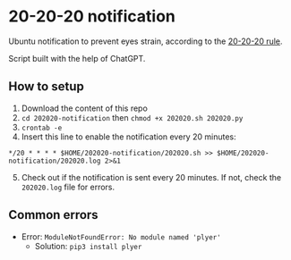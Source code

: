 # 20-20-20 notification
Ubuntu notification to prevent eyes strain, according to the [20-20-20 rule](https://www.google.com/search?q=202020+rule).

Script built with the help of ChatGPT.

## How to setup
1. Download the content of this repo
2. `cd 202020-notification` then `chmod +x 202020.sh 202020.py`
3. `crontab -e`
4. Insert this line to enable the notification every 20 minutes:
```
*/20 * * * * $HOME/202020-notification/202020.sh >> $HOME/202020-notification/202020.log 2>&1
```
5. Check out if the notification is sent every 20 minutes. If not, check the `202020.log` file for errors.

## Common errors
- Error: `ModuleNotFoundError: No module named 'plyer'`
  - Solution: `pip3 install plyer`
